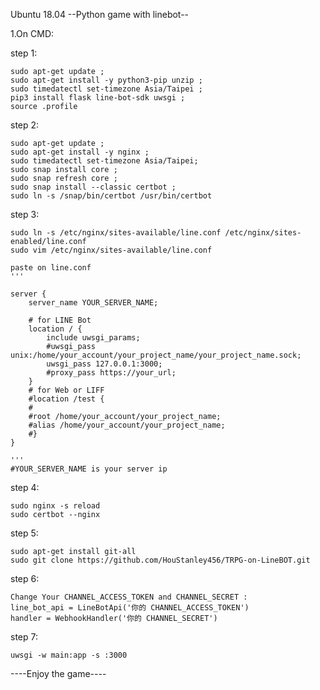Ubuntu 18.04
--Python game with linebot--

1.On CMD:

step 1:
    
    sudo apt-get update ;
    sudo apt-get install -y python3-pip unzip ;
    sudo timedatectl set-timezone Asia/Taipei ;
    pip3 install flask line-bot-sdk uwsgi ;
    source .profile 

step 2:
    
    sudo apt-get update ;
    sudo apt-get install -y nginx ;
    sudo timedatectl set-timezone Asia/Taipei; 
    sudo snap install core ;
    sudo snap refresh core ;
    sudo snap install --classic certbot ;
    sudo ln -s /snap/bin/certbot /usr/bin/certbot

step 3:
    
    sudo ln -s /etc/nginx/sites-available/line.conf /etc/nginx/sites-enabled/line.conf
    sudo vim /etc/nginx/sites-available/line.conf

    paste on line.conf
    '''

    server {
        server_name YOUR_SERVER_NAME;

        # for LINE Bot
        location / {
            include uwsgi_params;
            #uwsgi_pass unix:/home/your_account/your_project_name/your_project_name.sock;
            uwsgi_pass 127.0.0.1:3000;
            #proxy_pass https://your_url;
        }
        # for Web or LIFF
        #location /test {
        #   
        #root /home/your_account/your_project_name;
        #alias /home/your_account/your_project_name;
        #}
    }

    '''
    #YOUR_SERVER_NAME is your server ip 

step 4:
    
    sudo nginx -s reload
    sudo certbot --nginx
    
step 5:
    
    sudo apt-get install git-all
    sudo git clone https://github.com/HouStanley456/TRPG-on-LineBOT.git
    
step 6:
    
    Change Your CHANNEL_ACCESS_TOKEN and CHANNEL_SECRET :
    line_bot_api = LineBotApi('你的 CHANNEL_ACCESS_TOKEN')
    handler = WebhookHandler('你的 CHANNEL_SECRET')
       
step 7: 
    
    uwsgi -w main:app -s :3000
    
    
----Enjoy the game----

